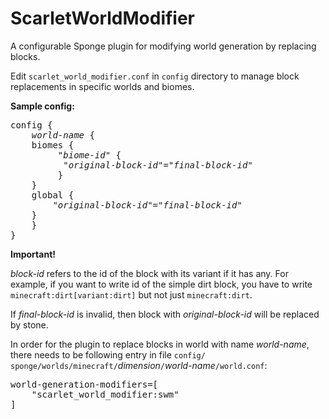 # ScarletWorldModifier
A configurable Sponge plugin for modifying world generation by replacing blocks.

Edit `scarlet_world_modifier.conf` in `config` directory to manage block replacements in specific worlds and biomes.

**Sample config:**
<pre>
config {
    <i>world-name</i> {
	biomes {
	     "<i>biome-id</i>" {
		  "<i>original-block-id</i>"="<i>final-block-id</i>"
	     }
	}
	global {
	    "<i>original-block-id</i>"="<i>final-block-id</i>"
	}
    }
}
</pre>

**Important!**

*block-id* refers to the id of the block with its variant if it has any. For example, if you want to write id of the simple
dirt block, you have to write `minecraft:dirt[variant:dirt]` but not just `minecraft:dirt`.

If *final-block-id* is invalid, then block with *original-block-id* will be replaced by stone.

In order for the plugin to replace blocks in world with name *world-name*, there needs to be following entry in file `config/
sponge/worlds/minecraft/`*dimension*`/`*world-name*`/world.conf`:

<pre>
world-generation-modifiers=[
    "scarlet_world_modifier:swm"
]
</pre>
